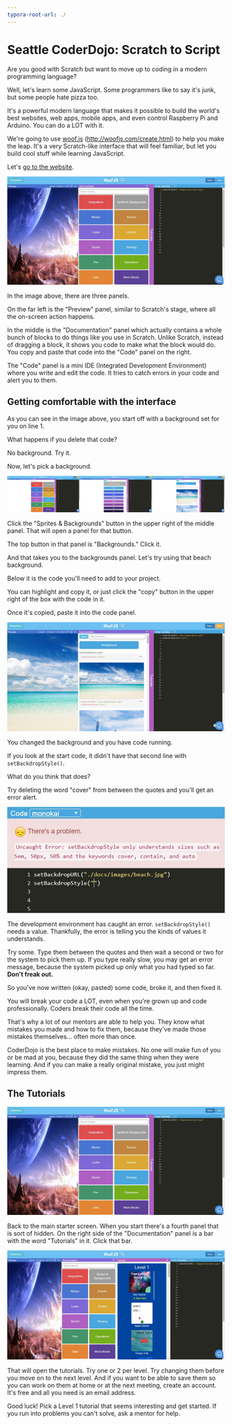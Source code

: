 ```yaml
---
typora-root-url: ./
---
```


# Seattle CoderDojo: Scratch to Script
Are you good with Scratch but want to move up to coding in a modern programming language?

Well, let's learn some JavaScript. Some programmers like to say it's junk, but some people hate pizza too. 

It's a powerful modern language that makes it possible to build the world's best websites, web apps, mobile apps, and even control Raspberry Pi and Arduino. You can do a LOT with it.

We're going to use [woof.js](http://woofjs.com/create.html) (http://woofjs.com/create.html) to help you make the leap. It's a very Scratch-like interface that will feel familiar, but let you build cool stuff while learning JavaScript.

Let's [go to the website](http://woofjs.com/create).

![](/images/woof01.jpg)

In the image above, there are three panels. 

On the far left is the "Preview" panel, similar to Scratch's stage, where all the on-screen action happens. 

In the middle is the "Documentation" panel which actually contains a whole bunch of blocks to do things like you use in Scratch. Unlike Scratch, instead of dragging a block, it shows you code to make what the block would do. You copy and paste that code into the "Code" panel on the right.

The "Code" panel is a mini IDE (Integrated Development Environment) where you write and edit the code. It tries to catch errors in your code and alert you to them.

## Getting comfortable with the interface

As you can see in the image above, you start off with a background set for you on line 1.

What happens if you delete that code?

No background. Try it.

Now, let's pick a background.

![three screens](/images/woof02.jpg)

Click the "Sprites & Backgrounds" button in the upper right of the middle panel. That will open a panel for that button. 

The top button in that panel is "Backgrounds." Click it. 

And that takes you to the backgrounds panel. Let's try using that beach background. 

Below it is the code you'll need to add to your project. 

You can highlight and copy it, or just click the "copy" button in the upper right of the box with the code in it. 

Once it's copied, paste it into the code panel.

![adding a background](/images/woof03.jpg)

You changed the background and you have code running.

If you look at the start code, it didn't have that second line with `setBackdropStyle()`.

What do you think that does?

Try deleting the word "cover" from between the quotes and you'll get an error alert.

![](/images/woof04.jpg)

The development environment has caught an error. `setBackdropStyle()` needs a value. Thankfully, the error is telling you the kinds of values it understands. 

Try some. Type them between the quotes and then wait a second or two for the system to pick them up. If you type really slow, you may get an error message, because the system picked up only what you had typed so far. **Don't freak out.**

So you've now written (okay, pasted) some code, broke it, and then fixed it.

You will break your code a LOT, even when you're grown up and code professionally. Coders break their code all the time.

That's why a lot of our mentors are able to help you. They know what mistakes you made and how to fix them, because they've made those mistakes themselves... often more than once. 

CoderDojo is the best place to make mistakes. No one will make fun of you or be mad at you, because they did the same thing when they were learning. And if you can make a really original mistake, you just might impress them.

## The Tutorials

![](/images/woof01.jpg)

Back to the main starter screen. When you start there's a fourth panel that is sort of hidden. On the right side of the "Documentation" panel is a bar with the word "Tutorials" in it. Click that bar.

![](/images/woof05.jpg)

That will open the tutorials. Try one or 2 per level. Try changing them before you move on to the next level. And if you want to be able to save them so you can work on them at home or at the next meeting, create an account. It's free and all you need is an email address.

Good luck! Pick a Level 1 tutorial that seems interesting and get started. If you run into problems you can't solve, ask a mentor for help.